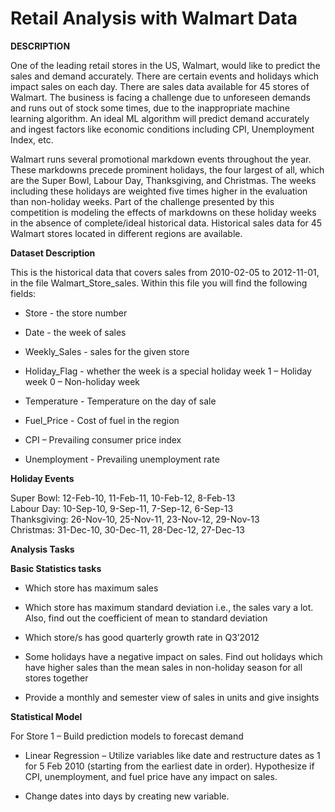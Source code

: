 # Retail Analysis with Walmart Data

**DESCRIPTION**

One of the leading retail stores in the US, Walmart, would like to predict the sales and demand accurately. There are certain events and holidays which impact sales on each day. There are sales data available for 45 stores of Walmart. The business is facing a challenge due to unforeseen demands and runs out of stock some times, due to the inappropriate machine learning algorithm. An ideal ML algorithm will predict demand accurately and ingest factors like economic conditions including CPI, Unemployment Index, etc.

Walmart runs several promotional markdown events throughout the year. These markdowns precede prominent holidays, the four largest of all, which are the Super Bowl, Labour Day, Thanksgiving, and Christmas. The weeks including these holidays are weighted five times higher in the evaluation than non-holiday weeks. Part of the challenge presented by this competition is modeling the effects of markdowns on these holiday weeks in the absence of complete/ideal historical data. Historical sales data for 45 Walmart stores located in different regions are available.

**Dataset Description**

This is the historical data that covers sales from 2010-02-05 to 2012-11-01, in the file Walmart_Store_sales. Within this file you will find the following fields:

-   Store - the store number
    
-   Date - the week of sales
    
-   Weekly_Sales - sales for the given store
    
-   Holiday_Flag - whether the week is a special holiday week 1 – Holiday week 0 – Non-holiday week
    
-   Temperature - Temperature on the day of sale
    
-   Fuel_Price - Cost of fuel in the region
    
-   CPI – Prevailing consumer price index
    
-   Unemployment - Prevailing unemployment rate
    

**Holiday Events**

Super Bowl: 12-Feb-10, 11-Feb-11, 10-Feb-12, 8-Feb-13  
Labour Day: 10-Sep-10, 9-Sep-11, 7-Sep-12, 6-Sep-13  
Thanksgiving: 26-Nov-10, 25-Nov-11, 23-Nov-12, 29-Nov-13  
Christmas: 31-Dec-10, 30-Dec-11, 28-Dec-12, 27-Dec-13

**Analysis Tasks**

**Basic Statistics tasks**

-   Which store has maximum sales
    
-   Which store has maximum standard deviation i.e., the sales vary a lot. Also, find out the coefficient of mean to standard deviation
    
-   Which store/s has good quarterly growth rate in Q3’2012
    
-   Some holidays have a negative impact on sales. Find out holidays which have higher sales than the mean sales in non-holiday season for all stores together
    
-   Provide a monthly and semester view of sales in units and give insights
    

**Statistical Model**

For Store 1 – Build prediction models to forecast demand

-   Linear Regression – Utilize variables like date and restructure dates as 1 for 5 Feb 2010 (starting from the earliest date in order). Hypothesize if CPI, unemployment, and fuel price have any impact on sales.
    
-   Change dates into days by creating new variable.
